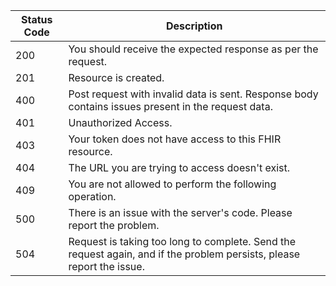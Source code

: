 | Status Code | Description                                            |
|-------------|--------------------------------------------------------|
| 200         | You should receive the expected response as per the request.                   |
| 201         | Resource is created.                                   |
| 400         | Post request with invalid data is sent. Response body contains issues present in the request data. |
| 401         | Unauthorized Access.                                   |
| 403         | Your token does not have access to this FHIR resource. |
| 404         | The URL you are trying to access doesn't exist.           |
| 409         | You are not allowed to perform the following operation.              |
| 500         | There is an issue with the server's code. Please report the problem.            |
| 504         | Request is taking too long to complete. Send the request again, and if the problem persists, please report the issue. |
